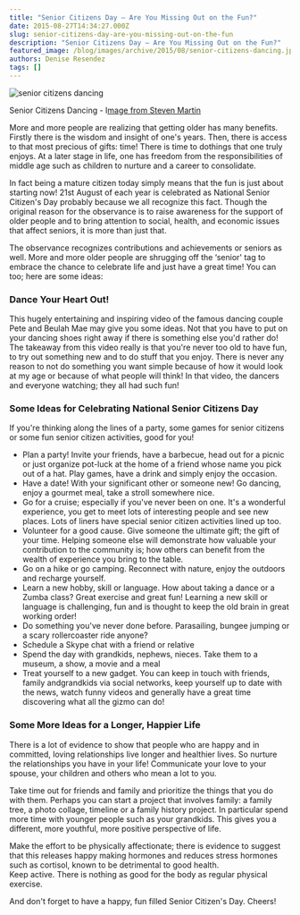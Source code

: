 ```yaml
---
title: "Senior Citizens Day – Are You Missing Out on the Fun?"
date: 2015-08-27T14:34:27.000Z
slug: senior-citizens-day-are-you-missing-out-on-the-fun
description: "Senior Citizens Day – Are You Missing Out on the Fun?"
featured_image: /blog/images/archive/2015/08/senior-citizens-dancing.jpg
authors: Denise Resendez
tags: []
---
```


![senior citizens dancing](/blog/images/archive/2015/08/senior-citizens-dancing-632x474.jpg)

Senior Citizens Dancing - I[mage from Steven Martin](https://www.flickr.com/photos/stevenm%5F61/380238972/in/photolist-zAPNm-8Qcupj-9hRDMa-eaPcsh-wiRYsb-524iVy-wwB8c-rg47y3-4R4JgR-qgxCA-pocka4-8et7nP-583aQs-835mWa-fAAPfh-xPuKc-a5ZXCp-4rSuBB-6autwa-oUsA4-pcEc3L-f3aFLv-fAmBpk-omnJ9H-35x4sa-38Uvpd-qDonA-eFfiHU-9TJjMN-vykyxN-4NAkoV-hrya4W-oUsyn-pDf1fA-dReWRX-c3C1ao-a967WW-6Evo5o-i6rqX5-t4y3o-oUsyQ-qsMbLb-4B9gNv-oUszh-qMxnzT-qDoqZ-dJx6oG-9EcfT2-sPXnqo-4LAEgf)

More and more people are realizing that getting older has many benefits. Firstly there is the wisdom and insight of one's years. Then, there is access to that most precious of gifts: time! There is time to dothings that one truly enjoys. At a later stage in life, one has freedom from the responsibilities of middle age such as children to nurture and a career to consolidate.

In fact being a mature citizen today simply means that the fun is just about starting now! 21st August of each year is celebrated as National Senior Citizen's Day probably because we all recognize this fact. Though the original reason for the observance is to raise awareness for the support of older people and to bring attention to social, health, and economic issues that affect seniors, it is more than just that.

The observance recognizes contributions and achievements or seniors as well. More and more older people are shrugging off the ‘senior' tag to embrace the chance to celebrate life and just have a great time! You can too; here are some ideas:

### Dance Your Heart Out!

This hugely entertaining and inspiring video of the famous dancing couple Pete and Beulah Mae may give you some ideas. Not that you have to put on your dancing shoes right away if there is something else you'd rather do! The takeaway from this video really is that you're never too old to have fun, to try out something new and to do stuff that you enjoy. There is never any reason to not do something you want simple because of how it would look at my age or because of what people will think! In that video, the dancers and everyone watching; they all had such fun!

### Some Ideas for Celebrating National Senior Citizens Day

If you're thinking along the lines of a party, some games for senior citizens or some fun senior citizen activities, good for you!

* Plan a party! Invite your friends, have a barbecue, head out for a picnic or just organize pot-luck at the home of a friend whose name you pick out of a hat. Play games, have a drink and simply enjoy the occasion.
* Have a date! With your significant other or someone new! Go dancing, enjoy a gourmet meal, take a stroll somewhere nice.
* Go for a cruise; especially if you've never been on one. It's a wonderful experience, you get to meet lots of interesting people and see new places. Lots of liners have special senior citizen activities lined up too.
* Volunteer for a good cause. Give someone the ultimate gift; the gift of your time. Helping someone else will demonstrate how valuable your contribution to the community is; how others can benefit from the wealth of experience you bring to the table.
* Go on a hike or go camping. Reconnect with nature, enjoy the outdoors and recharge yourself.
* Learn a new hobby, skill or language. How about taking a dance or a Zumba class? Great exercise and great fun! Learning a new skill or language is challenging, fun and is thought to keep the old brain in great working order!
* Do something you've never done before. Parasailing, bungee jumping or a scary rollercoaster ride anyone?
* Schedule a Skype chat with a friend or relative
* Spend the day with grandkids, nephews, nieces. Take them to a museum, a show, a movie and a meal
* Treat yourself to a new gadget. You can keep in touch with friends, family andgrandkids via social networks, keep yourself up to date with the news, watch funny videos and generally have a great time discovering what all the gizmo can do!

### Some More Ideas for a Longer, Happier Life

There is a lot of evidence to show that people who are happy and in committed, loving relationships live longer and healthier lives. So nurture the relationships you have in your life! Communicate your love to your spouse, your children and others who mean a lot to you.

Take time out for friends and family and prioritize the things that you do with them. Perhaps you can start a project that involves family: a family tree, a photo collage, timeline or a family history project. In particular spend more time with younger people such as your grandkids. This gives you a different, more youthful, more positive perspective of life.

Make the effort to be physically affectionate; there is evidence to suggest that this releases happy making hormones and reduces stress hormones such as cortisol, known to be detrimental to good health.  
Keep active. There is nothing as good for the body as regular physical exercise.

And don't forget to have a happy, fun filled Senior Citizen's Day. Cheers!